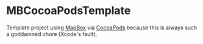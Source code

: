 # MBCocoaPodsTemplate

Template project using [MapBox](http://mapbox.com/mapbox-ios-sdk) via [CocoaPods](http://cocoapods.org) because this is always such a goddamned chore (Xcode's fault). 